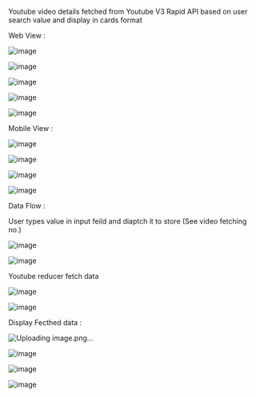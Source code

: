 Youtube video details fetched from Youtube V3 Rapid API based on user search value and display in cards format

Web View :

![image](https://github.com/kiransalve/youtube-clone-reactjs/assets/90862340/28b49277-99dc-4c25-b544-9661da0976a4)

![image](https://github.com/kiransalve/youtube-clone-reactjs/assets/90862340/c3734390-d248-49a2-af1b-e0cd468bb00b)

![image](https://github.com/kiransalve/youtube-clone-reactjs/assets/90862340/3ba538e2-a555-4ca0-9172-226b22bc597f)

![image](https://github.com/kiransalve/youtube-clone-reactjs/assets/90862340/4e6f1565-37d1-4e6d-836c-4e3e24477331)

![image](https://github.com/kiransalve/youtube-clone-reactjs/assets/90862340/051dcf5a-6c24-42b2-a468-f1fcbb3152d7)

Mobile View :

![image](https://github.com/kiransalve/youtube-clone-reactjs/assets/90862340/b48f1e81-8922-4381-9604-0b835d1d2055)

![image](https://github.com/kiransalve/youtube-clone-reactjs/assets/90862340/cb1b525c-b03c-4cb1-90e8-899b1aa82cac)

![image](https://github.com/kiransalve/youtube-clone-reactjs/assets/90862340/d700b2da-bb36-4293-ae45-2517586e16ff)

![image](https://github.com/kiransalve/youtube-clone-reactjs/assets/90862340/16439113-ca65-4628-8bb1-77e248e4f964)

Data Flow :

User types value in input feild and diaptch it to store (See video fetching no.)

![image](https://github.com/kiransalve/youtube-clone-reactjs/assets/90862340/2fc03ddc-0eb7-41f6-a664-0b31822e91d0)

![image](https://github.com/kiransalve/youtube-clone-reactjs/assets/90862340/69bc18c2-eeca-459f-bb0a-78ae181b802d)

Youtube reducer fetch data 

![image](https://github.com/kiransalve/youtube-clone-reactjs/assets/90862340/1a60c8d4-e958-4a5a-8efe-0951b7a07cd3)

![image](https://github.com/kiransalve/youtube-clone-reactjs/assets/90862340/bc16e993-8097-4a3c-9751-b450aef4bc0b)

Display Fecthed data :

![Uploading image.png…]()

![image](https://github.com/kiransalve/youtube-clone-reactjs/assets/90862340/a0b89324-3af4-4cb9-8254-39d22a2cc79e)

![image](https://github.com/kiransalve/youtube-clone-reactjs/assets/90862340/461d5137-f2a5-4c72-b9e6-287661eb0804)

![image](https://github.com/kiransalve/youtube-clone-reactjs/assets/90862340/72fc1ac9-ff2a-4d7d-8cbe-a038cc013b69)
